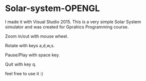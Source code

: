 # Solar-system-OPENGL
I made it with Visual Studio 2015. This is a very simple Solar System simulator and was created for Gprahics Programming course.

Zoom in/out with mouse wheel.

Rotate with keys a,d,w,s.

Pause/Play with space key.

Quit with key q.

feel free to use it :)
